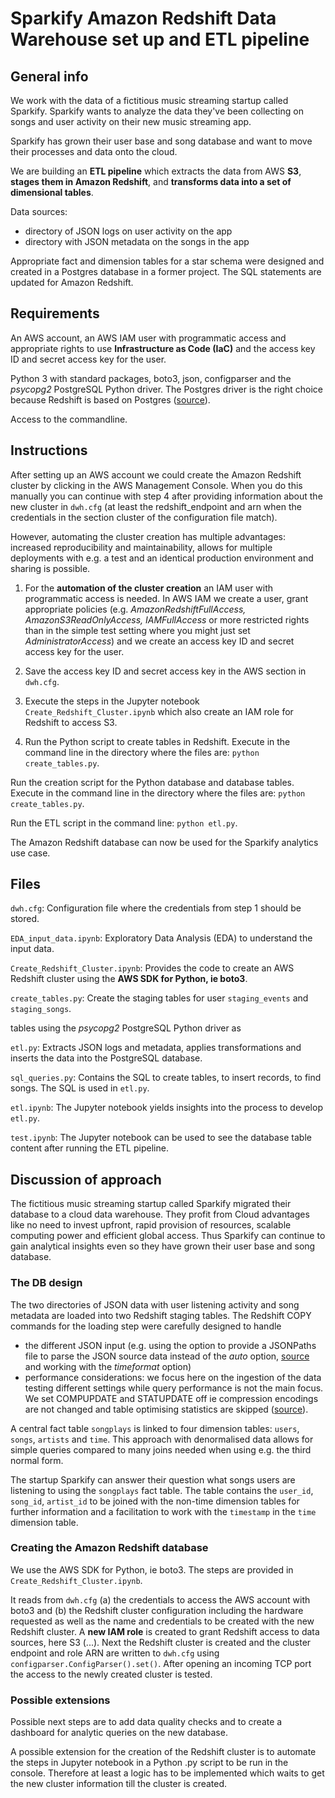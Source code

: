 # Sparkify Amazon Redshift Data Warehouse set up and ETL pipeline

## General info
We work with the data of a fictitious music streaming startup called Sparkify. Sparkify wants to analyze the data they've been collecting on songs and user activity on their new music streaming app.

Sparkify has grown their user base and song database and want to move their processes and data onto the cloud.

We are building an __ETL pipeline__ which extracts the data from AWS __S3__, __stages them in Amazon Redshift__, and __transforms data into a set of dimensional tables__. 

Data sources:
- directory of JSON logs on user activity on the app
- directory with JSON metadata on the songs in the app

Appropriate fact and dimension tables for a star schema were designed and created in a Postgres database in a former project. The SQL statements are updated for Amazon Redshift.


## Requirements
An AWS account, an AWS IAM user with programmatic access and appropriate rights to use __Infrastructure as Code (IaC)__ and the access key ID and secret access key for the user.

Python 3 with standard packages, boto3, json, configparser and the _psycopg2_ PostgreSQL Python driver. The Postgres driver is the right choice because Redshift is based on Postgres ([source](https://docs.aws.amazon.com/redshift/latest/dg/c_redshift-and-postgres-sql.html)). 

Access to the commandline.


## Instructions
After setting up an AWS account we could create the Amazon Redshift cluster by clicking in the AWS Management Console. When you do this manually you can continue with step 4 after providing information about the new cluster in `dwh.cfg` (at least the redshift_endpoint and arn when the credentials in the section cluster of the configuration file match). 

However, automating the cluster creation has multiple advantages: increased reproducibility and maintainability, allows for multiple deployments with e.g. a test and an identical production environment and sharing is possible.

1. For the __automation of the cluster creation__ an IAM user with programmatic access is needed. In AWS IAM we create a user, grant appropriate policies (e.g. _AmazonRedshiftFullAccess, AmazonS3ReadOnlyAccess, IAMFullAccess_ or more restricted rights than in the simple test setting where you might just set _AdministratorAccess_) and we create an access key ID and secret access key for the user.

2. Save the access key ID and secret access key in the AWS section in `dwh.cfg`. 

3. Execute the steps in the Jupyter notebook `Create_Redshift_Cluster.ipynb` which also create an IAM role for Redshift to access S3.

4. Run the Python script to create tables in Redshift. Execute in the command line in the directory where the files are: `python create_tables.py`.

Run the creation script for the Python database and database tables. Execute in the command line in the directory where the files are: `python create_tables.py`.

Run the ETL script in the command line: `python etl.py`.

The Amazon Redshift database can now be used for the Sparkify analytics use case.


## Files

`dwh.cfg`:
Configuration file where the credentials from step 1 should be stored. 

`EDA_input_data.ipynb`:
Exploratory Data Analysis (EDA) to understand the input data.

`Create_Redshift_Cluster.ipynb`:
Provides the code to create an AWS Redshift cluster using the __AWS SDK for Python, ie boto3__.

`create_tables.py`: 
Create the staging tables for user `staging_events` and `staging_songs`.

tables using the _psycopg2_ PostgreSQL Python driver as 

`etl.py`:
Extracts JSON logs and metadata, applies transformations and inserts the data into the PostgreSQL database.

`sql_queries.py`: 
Contains the SQL to create tables, to insert records, to find songs. The SQL is used in `etl.py`.

`etl.ipynb`:
The Jupyter notebook yields insights into the process to develop `etl.py`.

`test.ipynb`: 
The Jupyter notebook can be used to see the database table content after running the ETL pipeline.


## Discussion of approach
The fictitious music streaming startup called Sparkify migrated their database to a cloud data warehouse. They profit from Cloud advantages like no need to invest upfront, rapid provision of resources, scalable computing power and efficient global access. Thus Sparkify can continue to gain analytical insights even so they have grown their user base and song database.


### The DB design
The two directories of JSON data with user listening activity and song metadata are loaded into two Redshift staging tables. The Redshift COPY commands for the loading step were carefully designed to handle
- the different JSON input (e.g. using the option to provide a JSONPaths file to parse the JSON source data instead of the _auto_ option, [source](https://docs.aws.amazon.com/redshift/latest/dg/copy-usage_notes-copy-from-json.html) and working with the _timeformat_ option)
- performance considerations: we focus here on the ingestion of the data testing different settings while query performance is not the main focus. We set COMPUPDATE and STATUPDATE off ie compression encodings are not changed and table optimising statistics are skipped ([source](https://docs.aws.amazon.com/redshift/latest/dg/copy-parameters-data-load.html#copy-statupdate)).

A central fact table `songplays` is linked to four dimension tables: `users`, `songs`, `artists` and `time`. This approach with denormalised data allows for simple queries compared to many joins needed when using e.g. the third normal form.

The startup Sparkify can answer their question what songs users are listening to using the `songplays` fact table. The table contains the `user_id`, `song_id`, `artist_id` to be joined with the non-time dimension tables for further information and a facilitation to work with the `timestamp` in the `time` dimension table.


### Creating the Amazon Redshift database
We use the AWS SDK for Python, ie boto3. The steps are provided in `Create_Redshift_Cluster.ipynb`. 

It reads from `dwh.cfg` (a) the credentials to access the AWS account with boto3 and (b) the Redshift cluster configuration including the hardware requested as well as the name and credentials to be created with the new Redshift cluster. A __new IAM role__ is created to grant Redshift access to data sources, here S3 (...). Next the Redshift cluster is created and the cluster endpoint and role ARN are written to `dwh.cfg` using `configparser.ConfigParser().set()`. After opening an incoming TCP port the access to the newly created cluster is tested.


### Possible extensions
Possible next steps are to add data quality checks and to create a dashboard for analytic queries on the new database.

A possible extension for the creation of the Redshift cluster is to automate the steps in Jupyter notebook in a Python .py script to be run in the console. Therefore at least a logic has to be implemented which waits to get the new cluster information till the cluster is created.
